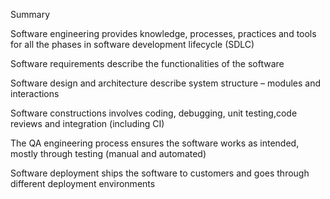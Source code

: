 Summary

Software engineering provides knowledge, processes, practices and tools for all the phases in software development lifecycle (SDLC)

Software requirements describe the functionalities of the software

Software design and architecture describe system structure – modules and interactions

Software constructions involves coding, debugging, unit testing,code reviews and integration (including CI)

The QA engineering process ensures the software works as intended, mostly through testing (manual and automated)

Software deployment ships the software to customers and goes through different deployment environments
